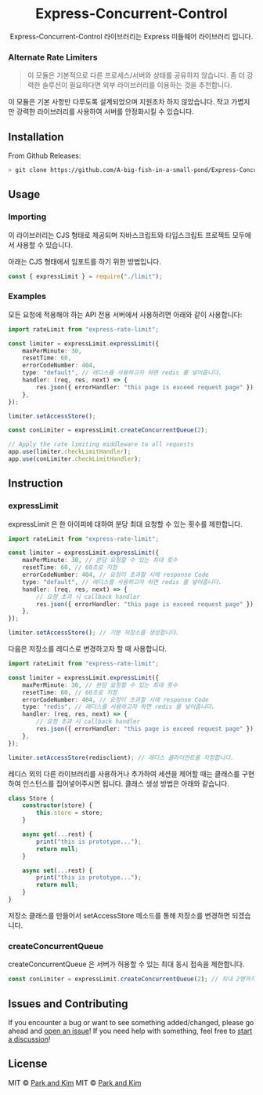 # <div align="center"> Express-Concurrent-Control </div>

<div align="center">

Express-Concurrent-Control 라이브러리는 Express 미들웨어 라이브러리 입니다.

</div>

### Alternate Rate Limiters

> 이 모듈은 기본적으로 다른 프로세스/서버와 상태를 공유하지 않습니다. 좀 더 강력한 솔루션이 필요하다면 외부 라이브러리를 이용하는 것을 추천합니다.

이 모듈은 기본 사항만 다루도록 설계되었으며 지원조차 하지 않았습니다. 작고 가볍지만 강력한 라이브러리를 사용하여 서버를 안정화시킬 수 있습니다.


## Installation

From Github Releases:

```sh
> git clone https://github.com/A-big-fish-in-a-small-pond/Express-Concurrent-Control.git
```


## Usage

### Importing

이 라이브러리는 CJS 형태로 제공되며 자바스크립트와 타입스크립트 프로젝트 모두에서 사용할 수 있습니다.

아래는 CJS 형태에서 임포트를 하기 위한 방법입니다.

```ts
const { expressLimit } = require("./limit");
```


### Examples

모든 요청에 적용해야 하는 API 전용 서버에서 사용하려면 아래와 같이 사용합니다:

```ts
import rateLimit from "express-rate-limit";

const limiter = expressLimit.expressLimit({
    maxPerMinute: 30,
    resetTime: 60,
    errorCodeNumber: 404,
    type: "default", // 레디스를 사용하고자 하면 redis 를 넣어줍니다.
    handler: (req, res, next) => {
        res.json({ errorHandler: "this page is exceed request page" });
    },
});

limiter.setAccessStore();

const conLimiter = expressLimit.createConcurrentQueue(2);

// Apply the rate limiting middleware to all requests
app.use(limiter.checkLimitHandler);
app.use(conLimiter.checkLimitHandler);
```


## Instruction

### expressLimit

expressLimit 은 한 아이피에 대하여 분당 최대 요청할 수 있는 횟수를 제한합니다.

```ts
import rateLimit from "express-rate-limit";

const limiter = expressLimit.expressLimit({
    maxPerMinute: 30, // 분당 요청할 수 있는 최대 횟수
    resetTime: 60, // 60초로 지정
    errorCodeNumber: 404, // 요청이 초과할 시에 response Code
    type: "default", // 레디스를 사용하고자 하면 redis 를 넣어줍니다.
    handler: (req, res, next) => {
        // 요청 초과 시 callback handler
        res.json({ errorHandler: "this page is exceed request page" });
    },
});

limiter.setAccessStore(); // 기본 저장소를 생성합니다.
```

다음은 저장소를 레디스로 변경하고자 할 때 사용합니다.

```ts
import rateLimit from "express-rate-limit";

const limiter = expressLimit.expressLimit({
    maxPerMinute: 30, // 분당 요청할 수 있는 최대 횟수
    resetTime: 60, // 60초로 지정
    errorCodeNumber: 404, // 요청이 초과할 시에 response Code
    type: "redis", // 레디스를 사용하고자 하면 redis 를 넣어줍니다.
    handler: (req, res, next) => {
        // 요청 초과 시 callback handler
        res.json({ errorHandler: "this page is exceed request page" });
    },
});

limiter.setAccessStore(redisclient); // 레디스 클라이언트를 지정합니다.
```

레디스 외의 다른 라이브러리를 사용하거나 추가하여 세션을 제어할 때는 클래스를 구현하여 인스턴스를 집어넣어주시면 됩니다. 클래스 생성 방법은 아래와 같습니다.

```ts
class Store {
    constructor(store) {
        this.store = store;
    }

    async get(...rest) {
        print("this is prototype...");
        return null;
    }

    async set(...rest) {
        print("this is prototype...");
        return null;
    }
}
```

저장소 클래스를 만들어서 setAccessStore 메소드를 통해 저장소를 변경하면 되겠습니다.

### createConcurrentQueue

createConcurrentQueue 은 서버가 허용할 수 있는 최대 동시 접속을 제한합니다.

```ts
const conLimiter = expressLimit.createConcurrentQueue(2); // 최대 2명까지 동시 접속이 가능
```


## Issues and Contributing

If you encounter a bug or want to see something added/changed, please go ahead
and [open an issue](https://github.com/A-big-fish-in-a-small-pond/Express-Concurrent-Control/issues/new)!
If you need help with something, feel free to
[start a discussion](https://github.com/A-big-fish-in-a-small-pond/Express-Concurrent-Control/discussions/new)!


## License

MIT © [Park and Kim](http://github.com/nusgnojkrap)
MIT © [Park and Kim](http://github.com/libtv)
